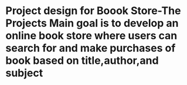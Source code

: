 # Project design for Boook Store-The Projects Main goal is to develop an online book store where users can search for and make purchases of book based on title,author,and subject
